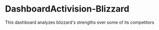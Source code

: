 # DashboardActivision-Blizzard
This dashboard analyzes blizzard's strengths over some of its competitors

